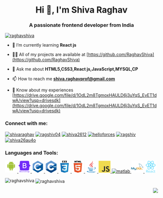 <h1 align="center">Hi 👋, I'm Shiva Raghav</h1>
<h3 align="center">A passionate frontend developer from India</h3>

<p align="left"> <a href="https://github.com/ryo-ma/github-profile-trophy"><img src="https://github-profile-trophy.vercel.app/?username=raghavshiva" alt="raghavshiva" /></a> </p>

- 🌱 I’m currently learning **React js**

- 👨‍💻 All of my projects are available at [https://github.com/RaghavShiva](https://github.com/RaghavShiva)

- 💬 Ask me about **HTML5,CSS3,React js,JavaScript,MYSQL,CP**

- 📫 How to reach me **shiva.raghavprof@gmail.com**

- 📄 Know about my experiences [https://drive.google.com/file/d/1OdL2m8TgmoxHAULD6j3uYqS_EvET1dwA/view?usp=drivesdk](https://drive.google.com/file/d/1OdL2m8TgmoxHAULD6j3uYqS_EvET1dwA/view?usp=drivesdk)



<h3 align="left">Connect with me:</h3>
<p align="left">
<a href="https://linkedin.com/in/shivaraghav" target="blank"><img align="center" src="https://raw.githubusercontent.com/rahuldkjain/github-profile-readme-generator/master/src/images/icons/Social/linked-in-alt.svg" alt="shivaraghav" height="30" width="40" /></a>
<a href="https://instagram.com/ragshiv04" target="blank"><img align="center" src="https://raw.githubusercontent.com/rahuldkjain/github-profile-readme-generator/master/src/images/icons/Social/instagram.svg" alt="ragshiv04" height="30" width="40" /></a>
<a href="https://www.codechef.com/users/shiva2612" target="blank"><img align="center" src="https://cdn.jsdelivr.net/npm/simple-icons@3.1.0/icons/codechef.svg" alt="shiva2612" height="30" width="40" /></a>
<a href="https://codeforces.com/profile/helloforces" target="blank"><img align="center" src="https://raw.githubusercontent.com/rahuldkjain/github-profile-readme-generator/master/src/images/icons/Social/codeforces.svg" alt="helloforces" height="30" width="40" /></a>
<a href="https://www.leetcode.com/ragshiv" target="blank"><img align="center" src="https://raw.githubusercontent.com/rahuldkjain/github-profile-readme-generator/master/src/images/icons/Social/leet-code.svg" alt="ragshiv" height="30" width="40" /></a>
<a href="https://auth.geeksforgeeks.org/user/shiva26au4o" target="blank"><img align="center" src="https://raw.githubusercontent.com/rahuldkjain/github-profile-readme-generator/master/src/images/icons/Social/geeks-for-geeks.svg" alt="shiva26au4o" height="30" width="40" /></a>
</p>

<h3 align="left">Languages and Tools:</h3>
<p align="left"> <a href="https://developer.android.com" target="_blank" rel="noreferrer"> <img src="https://raw.githubusercontent.com/devicons/devicon/master/icons/android/android-original-wordmark.svg" alt="android" width="40" height="40"/> </a> <a href="https://getbootstrap.com" target="_blank" rel="noreferrer"> <img src="https://raw.githubusercontent.com/devicons/devicon/master/icons/bootstrap/bootstrap-plain-wordmark.svg" alt="bootstrap" width="40" height="40"/> </a> <a href="https://www.cprogramming.com/" target="_blank" rel="noreferrer"> <img src="https://raw.githubusercontent.com/devicons/devicon/master/icons/c/c-original.svg" alt="c" width="40" height="40"/> </a> <a href="https://www.w3schools.com/cpp/" target="_blank" rel="noreferrer"> <img src="https://raw.githubusercontent.com/devicons/devicon/master/icons/cplusplus/cplusplus-original.svg" alt="cplusplus" width="40" height="40"/> </a> <a href="https://www.w3schools.com/css/" target="_blank" rel="noreferrer"> <img src="https://raw.githubusercontent.com/devicons/devicon/master/icons/css3/css3-original-wordmark.svg" alt="css3" width="40" height="40"/> </a> <a href="https://www.w3.org/html/" target="_blank" rel="noreferrer"> <img src="https://raw.githubusercontent.com/devicons/devicon/master/icons/html5/html5-original-wordmark.svg" alt="html5" width="40" height="40"/> </a> <a href="https://www.java.com" target="_blank" rel="noreferrer"> <img src="https://raw.githubusercontent.com/devicons/devicon/master/icons/java/java-original.svg" alt="java" width="40" height="40"/> </a> <a href="https://developer.mozilla.org/en-US/docs/Web/JavaScript" target="_blank" rel="noreferrer"> <img src="https://raw.githubusercontent.com/devicons/devicon/master/icons/javascript/javascript-original.svg" alt="javascript" width="40" height="40"/> </a> <a href="https://www.mathworks.com/" target="_blank" rel="noreferrer"> <img src="https://upload.wikimedia.org/wikipedia/commons/2/21/Matlab_Logo.png" alt="matlab" width="40" height="40"/> </a> <a href="https://www.mysql.com/" target="_blank" rel="noreferrer"> <img src="https://raw.githubusercontent.com/devicons/devicon/master/icons/mysql/mysql-original-wordmark.svg" alt="mysql" width="40" height="40"/> </a> <a href="https://reactjs.org/" target="_blank" rel="noreferrer"> <img src="https://raw.githubusercontent.com/devicons/devicon/master/icons/react/react-original-wordmark.svg" alt="react" width="40" height="40"/> </a> </p>

<p><img align="left" src="https://github-readme-stats.vercel.app/api/top-langs?username=raghavshiva&show_icons=true&locale=en&layout=compact" alt="raghavshiva" /></p>

<p>&nbsp;<img align="center" src="https://github-readme-stats.vercel.app/api?username=raghavshiva&show_icons=true&locale=en" alt="raghavshiva" /></p>



<img align="right" height="150" src="https://repository-images.githubusercontent.com/443620153/e4b08970-8220-43a4-962f-d4db4f378d36"  />



###

